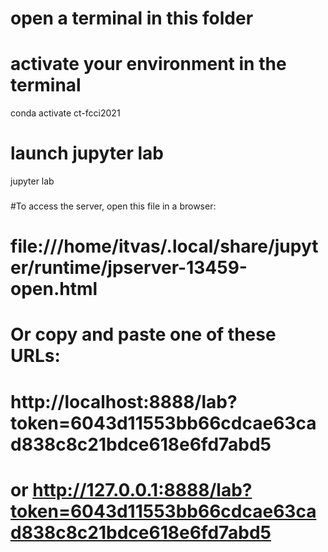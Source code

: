# open a terminal in this folder 
# activate your environment in the terminal 
conda activate ct-fcci2021
# launch jupyter lab 
jupyter lab

###
#To access the server, open this file in a browser:
#        file:///home/itvas/.local/share/jupyter/runtime/jpserver-13459-open.html
#    Or copy and paste one of these URLs:
#        http://localhost:8888/lab?token=6043d11553bb66cdcae63cad838c8c21bdce618e6fd7abd5
#     or http://127.0.0.1:8888/lab?token=6043d11553bb66cdcae63cad838c8c21bdce618e6fd7abd5
###

